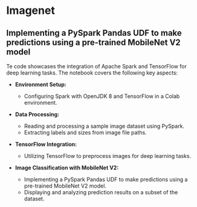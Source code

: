 # Imagenet
## Implementing a PySpark Pandas UDF to make predictions using a pre-trained MobileNet V2 model

Te code showcases the integration of Apache Spark and TensorFlow for deep learning tasks. The notebook covers the following key aspects:

- **Environment Setup:**
  - Configuring Spark with OpenJDK 8 and TensorFlow in a Colab environment.

- **Data Processing:**
  - Reading and processing a sample image dataset using PySpark.
  - Extracting labels and sizes from image file paths.

- **TensorFlow Integration:**
  - Utilizing TensorFlow to preprocess images for deep learning tasks.

- **Image Classification with MobileNet V2:**
  - Implementing a PySpark Pandas UDF to make predictions using a pre-trained MobileNet V2 model.
  - Displaying and analyzing prediction results on a subset of the dataset.


